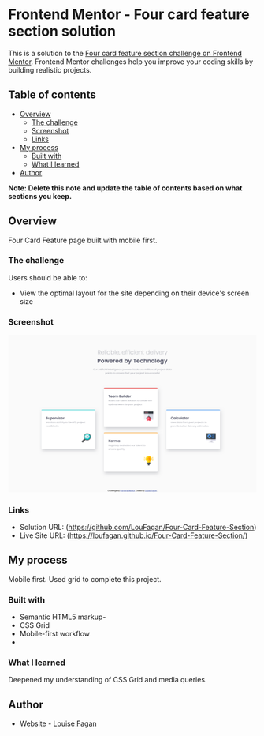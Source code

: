 # Frontend Mentor - Four card feature section solution

This is a solution to the [Four card feature section challenge on Frontend Mentor](https://www.frontendmentor.io/challenges/four-card-feature-section-weK1eFYK). Frontend Mentor challenges help you improve your coding skills by building realistic projects.

## Table of contents

- [Overview](#overview)
  - [The challenge](#the-challenge)
  - [Screenshot](#screenshot)
  - [Links](#links)
- [My process](#my-process)
  - [Built with](#built-with)
  - [What I learned](#what-i-learned)
- [Author](#author)

**Note: Delete this note and update the table of contents based on what sections you keep.**

## Overview

Four Card Feature page built with mobile first.

### The challenge

Users should be able to:

- View the optimal layout for the site depending on their device's screen size

### Screenshot

![](./screenshot_Four-card-feature-section.png)

### Links

- Solution URL: (https://github.com/LouFagan/Four-Card-Feature-Section)
- Live Site URL: (https://loufagan.github.io/Four-Card-Feature-Section/)

## My process

Mobile first. Used grid to complete this project.

### Built with

- Semantic HTML5 markup-
- CSS Grid
- Mobile-first workflow
-

### What I learned

Deepened my understanding of CSS Grid and media queries.

## Author

- Website - [Louise Fagan](https://pixelmein.ca)
